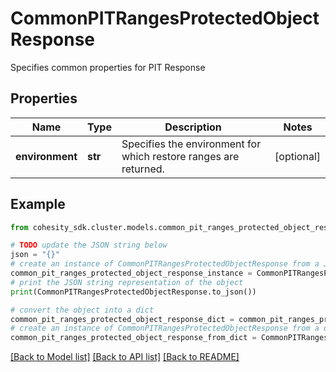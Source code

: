 # CommonPITRangesProtectedObjectResponse

Specifies common properties for PIT Response

## Properties

Name | Type | Description | Notes
------------ | ------------- | ------------- | -------------
**environment** | **str** | Specifies the environment for which restore ranges are returned. | [optional] 

## Example

```python
from cohesity_sdk.cluster.models.common_pit_ranges_protected_object_response import CommonPITRangesProtectedObjectResponse

# TODO update the JSON string below
json = "{}"
# create an instance of CommonPITRangesProtectedObjectResponse from a JSON string
common_pit_ranges_protected_object_response_instance = CommonPITRangesProtectedObjectResponse.from_json(json)
# print the JSON string representation of the object
print(CommonPITRangesProtectedObjectResponse.to_json())

# convert the object into a dict
common_pit_ranges_protected_object_response_dict = common_pit_ranges_protected_object_response_instance.to_dict()
# create an instance of CommonPITRangesProtectedObjectResponse from a dict
common_pit_ranges_protected_object_response_from_dict = CommonPITRangesProtectedObjectResponse.from_dict(common_pit_ranges_protected_object_response_dict)
```
[[Back to Model list]](../README.md#documentation-for-models) [[Back to API list]](../README.md#documentation-for-api-endpoints) [[Back to README]](../README.md)


